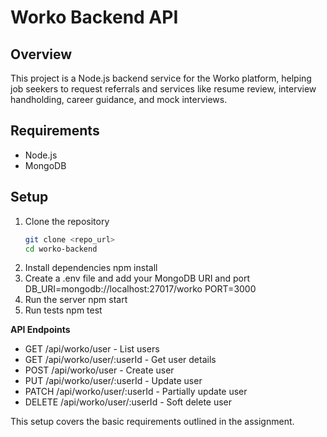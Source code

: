 # Worko Backend API

## Overview
This project is a Node.js backend service for the Worko platform, helping job seekers to request referrals and services like resume review, interview handholding, career guidance, and mock interviews.

## Requirements
- Node.js
- MongoDB

## Setup

1. Clone the repository
   ```bash
   git clone <repo_url>
   cd worko-backend
   
2. Install dependencies
    npm install
3. Create a .env file and add your MongoDB URI and port
    DB_URI=mongodb://localhost:27017/worko
    PORT=3000
4. Run the server
    npm start
5. Run tests
    npm test
   
**API Endpoints**
   * GET /api/worko/user - List users
   * GET /api/worko/user/:userId - Get user details
   * POST /api/worko/user - Create user
   * PUT /api/worko/user/:userId - Update user
   * PATCH /api/worko/user/:userId - Partially update user
   * DELETE /api/worko/user/:userId - Soft delete user

This setup covers the basic requirements outlined in the assignment.

